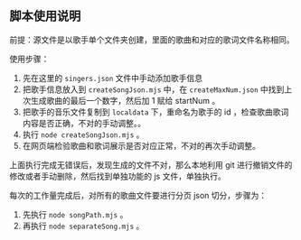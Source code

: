 ## 脚本使用说明
前提：源文件是以歌手单个文件夹创建，里面的歌曲和对应的歌词文件名称相同。

使用步骤：
1. 先在这里的 `singers.json` 文件中手动添加歌手信息
2. 把歌手信息放入到 `createSongJson.mjs` 中，在 `createMaxNum.json` 中找到上次生成歌曲的最后一个数字，然后加 1 赋给 startNum 。
3. 把歌手的音乐文件复制到 `localdata` 下，重命名为歌手的 id ，检查歌曲歌词内容是否正确，不对的手动调整。。
4. 执行 `node createSongJson.mjs` 。
5. 在网页端检验歌曲和歌词展示是否对应正常，不对的再次手动调整。

上面执行完成无错误后，发现生成的文件不对，那么本地利用 git 进行撤销文件的修改或者手动删除，然后找到单独功能的 js 文件，单独执行。


每次的工作量完成后，对所有的歌曲文件要进行分页 json 切分，步骤为：
1. 先执行 `node songPath.mjs` 。
2. 再执行 `node separateSong.mjs` 。

